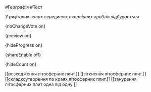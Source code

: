 #Географія #Тест

*У рифтових зонах серединно-океанічних хребтів відбувається*

{noChangeVote on}

{preview on}

{hideProgress on}

{shareEnable off}

{hideCount on}

[[розходження літосферних плит.]]
[[зіткнення літосферних плит.]]
[[складкоутворення по краях літосферних плит.]]
[[занурення літосферних плит одна під одну.]]
